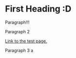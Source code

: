 <html>
<body>

<h1>First Heading :D</h1>

<p>Paragraph!!!</p>
  
  <p>Paragraph 2</p>
  
  <a href="https://rachelcampbell01.github.io/Testing/test">Link to the test page.</a>
  
  <p>Paragraph 3 a</p>
  
  <div class='multiline">
      Testing multiline
      Text
      :)
  </div>

</body>
</html>
